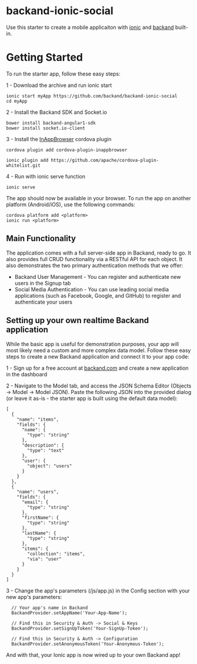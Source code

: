 # backand-ionic-social
Use this starter to create a mobile applicaiton with [ionic](http://www.ionicframework.com) and [backand](http://www.backand.com) built-in.

# Getting Started
To run the starter app, follow these easy steps:

1 - Download the archive and run ionic start

    ionic start myApp https://github.com/backand/backand-ionic-social
    cd myApp

2 - Install the Backand SDK and Socket.io

    bower install backand-angular1-sdk
    bower install socket.io-client

3 - Install the [InAppBrowser](https://cordova.apache.org/docs/en/3.0.0/cordova/inappbrowser/inappbrowser.html) cordova plugin
    
    cordova plugin add cordova-plugin-inappbrowser
    
    ionic plugin add https://github.com/apache/cordova-plugin-whitelist.git

4 - Run with ionic serve function

    ionic serve
    
The app should now be available in your browser. To run the app on another platform (Android/iOS), use the following commands:

    cordova platform add <platform>
    ionic run <platform>
    
    
## Main Functionality

The application comes with a full server-side app in Backand, ready to go. It also provides full CRUD functionality via a RESTful API for each object. It also demonstrates the two primary authentication methods that we offer:

* Backand User Management - You can register and authenticate new users in the Signup tab
* Social Media Authentication - You can use leading social media applications (such as Facebook, Google, and GitHub) to register and authenticate your users


## Setting up your own realtime Backand application

While the basic app is useful for demonstration purposes, your app will most likely need a custom and more complex data model. Follow these easy steps to create a new Backand application and connect it to your app code:

1 - Sign up for a free account at [backand.com](https://www.backand.com/apps/#/sign_up) and create a new application in the dashboard

2 - Navigate to the Model tab, and access the JSON Schema Editor (Objects -> Model -> Model JSON). Paste the following JSON into the provided dialog (or leave it as-is - the starter app is built using the default data model):

    [
      {
        "name": "items",
        "fields": {
          "name": {
            "type": "string"
          },
          "description": {
            "type": "text"
          },
          "user": {
            "object": "users"
          }
        }
      },
      {
        "name": "users",
        "fields": {
          "email": {
            "type": "string"
          },
          "firstName": {
            "type": "string"
          },
          "lastName": {
            "type": "string"
          },
          "items": {
            "collection": "items",
            "via": "user" 
          }
        }
      }
    ]
3 - Change the app's parameters (/js/app.js) in the Config section with your new app's parameters:

      // Your app's name in Backand
      BackandProvider.setAppName('Your-App-Name');
      
      // Find this in Security & Auth -> Social & Keys
      BackandProvider.setSignUpToken('Your-SignUp-Token');
      
      // Find this in Security & Auth -> Configuration
      BackandProvider.setAnonymousToken('Your-Anonymous-Token');
      
And with that, your Ionic app is now wired up to your own Backand app!
